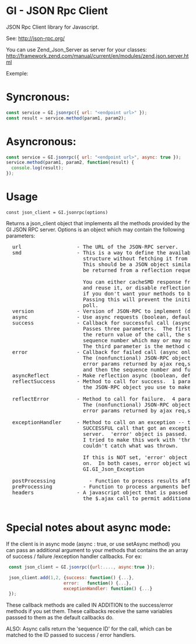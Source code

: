 # GI - JSON Rpc Client

JSON Rpc Client library for Javascript.

See: http://json-rpc.org/

You can use Zend_Json_Server as server for your classes: http://framework.zend.com/manual/current/en/modules/zend.json.server.html

Exemple:

# Syncronous:

```javascript
const service = GI.jsonrpc({ url: "<endpoint url>" });
const result = service.method(param1, param2);
```

# Asyncronous:

```javascript
const service = GI.jsonrpc({ url: "<endpoint url>", async: true });
service.method(param1, param2, function(result) {
  console.log(result);
});
```

# Usage

`const json_client = GI.jsonrpc(options)`

Returns a json_client object that implements all the methods provided
by the GI JSON RPC server. Options is an object which may contain the
following parameters:

 <pre>
  url                  - The URL of the JSON-RPC server.
  smd                  - This is a way to define the available class
                         structure without fetching it from the RPC server.
                         This should be a JSON object similar to what would
                         be returned from a reflection request.

                         You can either cacheSMD response from the RPC server
                         and reuse it, or disable reflection on the RPC server
                         if you don't want your methods to be public.
                         Passing this will prevent the initial reflection
                         poll.
  version              - Version of JSON-RPC to implement (default: detect)
  async                - Use async requests (boolean, default false)
  success              - Callback for successful call (async only)
                         Passes three parameters.  The first parameter is
                         the return value of the call, the second is the
                         sequence number which may or may not be useful :P
                         The third parameter is the method called.
  error                - Callback for failed call (async only)
                         The (nonfunctional) JSON-RPC object and the 3
                         error params returned by ajax req,stat,err
                         and then the sequence number and function name
  asyncReflect         - Make reflection async (boolean, default false)
  reflectSuccess       - Method to call for success.  1 parameter passed;
                         the JSON-RPC object you use to make subsequent calls
                         
  reflectError         - Method to call for failure.  4 parameters passed;
                         The (nonfunctional) JSON-RPC object and the 3
                         error params returned by ajax req,stat,err
                         
  exceptionHandler     - Method to call on an exception -- this is a
                         SUCCESSFUL call that got an exception from the
                         server.  'error' object is passed.  Unfortunately
                         I tried to make this work with 'throw' but I
                         couldn't catch what was thrown.
 
                         If this is NOT set, 'error' object will be returned
                         on.  In both cases, error object will be a
                         GI.GI_Json_Exception
                         
  postProcessing		   - Function to process results after returns         
  preProcessing		     - Function to process arguments before method execution
  headers              - A javascript object that is passed straight to
                         the $.ajax call to permit additional HTTP headers.
 </pre>

# Special notes about async mode:

If the client is in async mode (async : true, or use setAsync method) you can pass an additional argument to your methods that contains the an array of success / failure /exception handler callbacks. For ex:

```javascript
 const json_client = GI.jsonrpc({url:...., async:true });

 json_client.add(1,2, {success: function() {...},
                      error:   function() {...},
                      exceptionHandler: function() {...}
 });
```

These callback methods are called IN ADDITION to the success/error methods if you set them. These callbacks receive the same variables passsed to them as the default callbacks do.

ALSO: Async calls return the 'sequence ID' for the call, which can be matched to the ID passed to success / error handlers.
